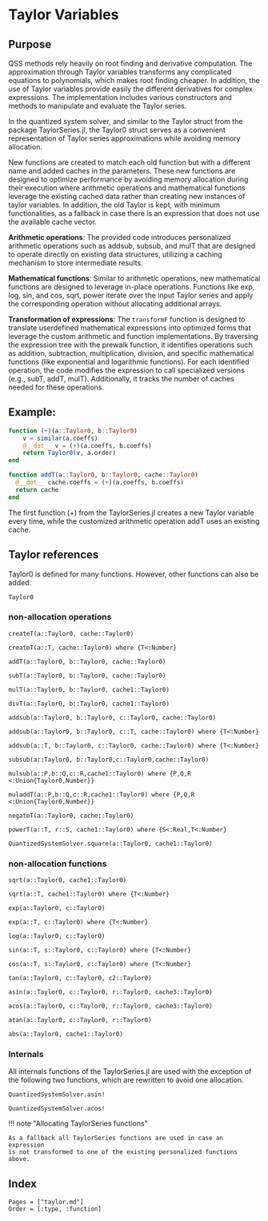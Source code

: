 # Taylor Variables

## Purpose
QSS methods rely heavily on root finding and derivative computation. The approximation through Taylor variables transforms any complicated equations to polynomials, which makes root finding cheaper. In addition, the use of Taylor variables provide easily the different derivatives for complex expressions. The implementation includes various constructors and methods to manipulate and evaluate the Taylor series.

In the quantized system solver, and similar to the Taylor struct from the package TaylorSeries.jl, the Taylor0 struct serves as a convenient representation of Taylor series approximations while avoiding memory allocation. 

New functions are created to match each old function but with a different name and added caches in the parameters. These new functions are designed to optimize performance by avoiding memory allocation during their execution where arithmetic operations and mathematical functions leverage the existing cached data rather than creating new instances of taylor variables. In addition, the old Taylor is kept, with minimum functionalities, as a fallback in case there is an expression that does not use the available cache vector. 

**Arithmetic operations**: The provided code introduces personalized arithmetic operations such as addsub, subsub, and mulT that are designed to operate directly on existing data structures, utilizing a caching mechanism to store intermediate results.

**Mathematical functions**: Similar to arithmetic operations, new mathematical functions are designed to leverage in-place operations. Functions like exp, log, sin, and cos, sqrt, power iterate over the input Taylor series and apply the corresponding operation without allocating additional arrays.

**Transformation of expressions**: The `transformF` function is designed to translate userdefined mathematical expressions into optimized forms that leverage the custom arithmetic and function implementations. By traversing the expression tree with the prewalk function, it identifies operations such as addition, subtraction, multiplication, division, and specific mathematical functions (like exponential and logarithmic functions). For each identified operation, the code modifies the expression to call specialized versions (e.g., subT, addT, mulT). Additionally, it tracks the number of caches needed for these operations.

## Example:
```julia
function (+)(a::Taylor0, b::Taylor0)
    v = similar(a.coeffs)
    @__dot__ v = (+)(a.coeffs, b.coeffs)
    return Taylor0(v, a.order)
end

function addT(a::Taylor0, b::Taylor0, cache::Taylor0)
  @__dot__ cache.coeffs = (+)(a.coeffs, b.coeffs)
  return cache
end
```
The first function (+) from the TaylorSeries.jl creates a new Taylor variable every time, while the customized arithmetic operation addT uses an existing cache.

## Taylor references
Taylor0 is defined for many functions. However, other functions can also be added.


```@docs
Taylor0
```
### non-allocation operations
```@docs
createT(a::Taylor0, cache::Taylor0)
```

```@docs
createT(a::T, cache::Taylor0) where {T<:Number}
```
```@docs
addT(a::Taylor0, b::Taylor0, cache::Taylor0)
```
```@docs
subT(a::Taylor0, b::Taylor0, cache::Taylor0)
```
```@docs
mulT(a::Taylor0, b::Taylor0, cache1::Taylor0)
```
```@docs
divT(a::Taylor0, b::Taylor0, cache1::Taylor0)
```
```@docs
addsub(a::Taylor0, b::Taylor0, c::Taylor0, cache::Taylor0)
```
```@docs
addsub(a::Taylor0, b::Taylor0, c::T, cache::Taylor0) where {T<:Number}
```
```@docs
addsub(a::T, b::Taylor0, c::Taylor0, cache::Taylor0) where {T<:Number}
```
```@docs
subsub(a::Taylor0, b::Taylor0,c::Taylor0,cache::Taylor0) 
```

```@docs
mulsub(a::P,b::Q,c::R,cache1::Taylor0) where {P,Q,R <:Union{Taylor0,Number}}
```

```@docs
muladdT(a::P,b::Q,c::R,cache1::Taylor0) where {P,Q,R <:Union{Taylor0,Number}}
```


```@docs
negateT(a::Taylor0, cache::Taylor0)
```

```@docs
powerT(a::T, r::S, cache1::Taylor0) where {S<:Real,T<:Number}
```
```@docs
QuantizedSystemSolver.square(a::Taylor0, cache1::Taylor0)
```
 
### non-allocation functions
 
```@docs
sqrt(a::Taylor0, cache1::Taylor0)
```
```@docs
sqrt(a::T, cache1::Taylor0) where {T<:Number}
```
```@docs
exp(a::Taylor0, c::Taylor0)
```
```@docs
exp(a::T, c::Taylor0) where {T<:Number}
```
```@docs
log(a::Taylor0, c::Taylor0)
```
```@docs
sin(a::T, s::Taylor0, c::Taylor0) where {T<:Number}
```
```@docs
cos(a::T, s::Taylor0, c::Taylor0) where {T<:Number}
```
```@docs
tan(a::Taylor0, c::Taylor0, c2::Taylor0)
```
```@docs
asin(a::Taylor0, c::Taylor0, r::Taylor0, cache3::Taylor0)
```
```@docs
acos(a::Taylor0, c::Taylor0, r::Taylor0, cache3::Taylor0)
```
```@docs
atan(a::Taylor0, c::Taylor0, r::Taylor0)
```
```@docs
abs(a::Taylor0, cache1::Taylor0)
```


### Internals

All internals functions of the TaylorSeries.jl are used with the exception of the 
following two functions, which are rewritten to avoid one allocation.
```@docs
QuantizedSystemSolver.asin!
```
```@docs
QuantizedSystemSolver.acos!
```


!!! note "Allocating TaylorSeries functions"

    As a fallback all TaylorSeries functions are used in case an expression
    is not transformed to one of the existing personalized functions above.

## Index

```@index
Pages = ["taylor.md"]
Order = [:type, :function]
```